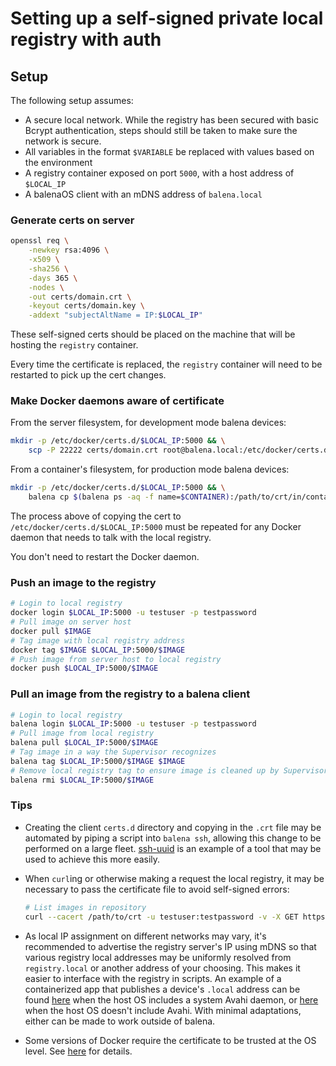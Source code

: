 # Setting up a self-signed private local registry with auth

## Setup

The following setup assumes:
- A secure local network. While the registry has been secured with basic Bcrypt authentication, steps should still be taken to make sure the network is secure.
- All variables in the format `$VARIABLE` be replaced with values based on the environment
- A registry container exposed on port `5000`, with a host address of `$LOCAL_IP`
- A balenaOS client with an mDNS address of `balena.local`

###  Generate certs on server

```bash
openssl req \
    -newkey rsa:4096 \
    -x509 \
    -sha256 \
    -days 365 \
    -nodes \
    -out certs/domain.crt \
    -keyout certs/domain.key \
    -addext "subjectAltName = IP:$LOCAL_IP"
```

These self-signed certs should be placed on the machine that will be hosting the `registry` container.

Every time the certificate is replaced, the `registry` container will need to be restarted to pick up the cert changes.

### Make Docker daemons aware of certificate

From the server filesystem, for development mode balena devices:
```bash
mkdir -p /etc/docker/certs.d/$LOCAL_IP:5000 && \
    scp -P 22222 certs/domain.crt root@balena.local:/etc/docker/certs.d/$LOCAL_IP:5000
```

From a container's filesystem, for production mode balena devices:
```bash
mkdir -p /etc/docker/certs.d/$LOCAL_IP:5000 && \
    balena cp $(balena ps -aq -f name=$CONTAINER):/path/to/crt/in/container /etc/docker/certs.d/$LOCAL_IP:5000
```

The process above of copying the cert to `/etc/docker/certs.d/$LOCAL_IP:5000` must be repeated for any Docker daemon that needs to talk with the local registry.

You don't need to restart the Docker daemon.

### Push an image to the registry

```bash
# Login to local registry
docker login $LOCAL_IP:5000 -u testuser -p testpassword
# Pull image on server host
docker pull $IMAGE
# Tag image with local registry address
docker tag $IMAGE $LOCAL_IP:5000/$IMAGE
# Push image from server host to local registry
docker push $LOCAL_IP:5000/$IMAGE
```

### Pull an image from the registry to a balena client

```bash
# Login to local registry
balena login $LOCAL_IP:5000 -u testuser -p testpassword
# Pull image from local registry
balena pull $LOCAL_IP:5000/$IMAGE
# Tag image in a way the Supervisor recognizes
balena tag $LOCAL_IP:5000/$IMAGE $IMAGE
# Remove local registry tag to ensure image is cleaned up by Supervisor after use
balena rmi $LOCAL_IP:5000/$IMAGE
```

### Tips
- Creating the client `certs.d` directory and copying in the `.crt` file may be automated by piping a script into `balena ssh`, allowing this change to be performed on a large fleet. [ssh-uuid](https://github.com/pdcastro/ssh-uuid) is an example of a tool that may be used to achieve this more easily.

- When `curl`ing or otherwise making a request the local registry, it may be necessary to pass the certificate file to avoid self-signed errors:

    ```bash
    # List images in repository
    curl --cacert /path/to/crt -u testuser:testpassword -v -X GET https://$LOCAL_IP:5000/v2/_catalog
    ```

- As local IP assignment on different networks may vary, it's recommended to advertise the registry server's IP using mDNS so that various registry local addresses may be uniformly resolved from `registry.local` or another address of your choosing. This makes it easier to interface with the registry in scripts. An example of a containerized app that publishes a device's `.local` address can be found [here](https://github.com/balena-io-playground/balena-avahi-dbus) when the host OS includes a system Avahi daemon, or [here](https://github.com/balena-io-playground/balena-mdns-service) when the host OS doesn't include Avahi. With minimal adaptations, either can be made to work outside of balena.

- Some versions of Docker require the certificate to be trusted at the OS level. See [here](https://docs.docker.com/registry/insecure/#docker-still-complains-about-the-certificate-when-using-authentication) for details.
